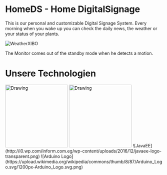 # HomeDS - Home DigitalSignage

This is our personal and customizable Digital Signage System. Every morning when you wake up you can check the daily news, the weather or your status of your plants.

![WeatherXIBO](https://designmodo.com/wp-content/uploads/2012/09/1_mauereyecenter.jpg)

The Monitor comes out of the standby mode when he detects a motion.

# Unsere Technologien
<img src="http://xibo.org.uk/wp-content/themes/xibov3/img/logo-header.png" alt="Drawing" style="width: 200px;"/>
<img src="http://blog.engineeringhall.com/wp-content/uploads/2015/06/odroidhk_green.png" alt="Drawing" style="width: 200px;"/>
![JavaEE](http://i0.wp.com/inform.com.eg/wp-content/uploads/2016/12/javaee-logo-transparent.png)
![Arduino Logo](https://upload.wikimedia.org/wikipedia/commons/thumb/8/87/Arduino_Logo.svg/1200px-Arduino_Logo.svg.png)

